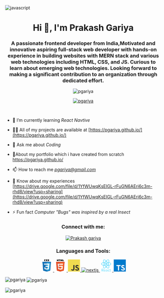 <img src="https://camo.githubusercontent.com/efe028a1acecb148345817f09b7aa02ccb73f1335baf7ece530f6be85d4bfa1e/68747470733a2f2f692e70696e696d672e636f6d2f6f726967696e616c732f32662f66342f32382f32666634323830303666336164653566313062656163363933373230363261622e676966" alt="javascript" width="100%" height="350"/>

<h1 align="center">Hi 👋, I'm Prakash Gariya </h1>
<h3 align="center">A passionate frontend developer from India,Motivated and innovative aspiring full-stack web developer with hands-on experience in building websites with MERN stack and various web technologies including HTML, CSS, and JS. Curious to learn about emerging web technologies. Looking forward to making a significant contribution to an organization through dedicated effort.</h3>

<p align="center"> <img src="https://komarev.com/ghpvc/?username=pgariya&label=Profile%20views&color=0e75b6&style=flat" alt="pgariya" /> </p>

<p align="center"> <a href="https://github.com/ryo-ma/github-profile-trophy"><img src="https://github-profile-trophy.vercel.app/?username=pgariya" alt="pgariya" /></a> </p>

<p align="center"> <a href="https://twitter.com/" target="blank"><img src="https://img.shields.io/twitter/follow/?logo=twitter&style=for-the-badge" alt="" /></a> </p>

<div display="flex" align="center">


<!-- <img alt="codee" src="https://media0.giphy.com/media/qgQUggAC3Pfv687qPC/giphy.gif" height=250 width=350 /> -->
</div>

- 🌱 I’m currently learning *React Navtive*

- 👨‍💻 All of my projects are available at [https://pgariya.github.io/](https://pgariya.github.io/)

- 💬 Ask me about *Coding*

- 💬About my portfolio which i have created from scratch https://pgariya.github.io/

- 📫 How to reach me *pgariya@gmail.com*

- 📄 Know about my experiences [https://drive.google.com/file/d/1YfWUwqKsEIGL-rFuGN6AEri6c3m-rhd8/view?usp=sharing](https://drive.google.com/file/d/1YfWUwqKsEIGL-rFuGN6AEri6c3m-rhd8/view?usp=sharing)

- ⚡ Fun fact *Computer "Bugs" was inspired by a real Insect*

<h3 align="center">Connect with me:</h3>
<p align="center">
<a href="https://www.linkedin.com/in/prakash-gariya-a7580a239/" target="blank"><img align="center" src="https://raw.githubusercontent.com/rahuldkjain/github-profile-readme-generator/master/src/images/icons/Social/linked-in-alt.svg" alt="Prakash gariya" height="30" width="40" /></a>
</p>

<h3 align="center">Languages and Tools:</h3>
<p align="center"> <a href="https://www.w3schools.com/css/" target="_blank" rel="noreferrer"> <img src="https://raw.githubusercontent.com/devicons/devicon/master/icons/css3/css3-original-wordmark.svg" alt="css3" width="40" height="40"/> </a> <a href="https://www.w3.org/html/" target="_blank" rel="noreferrer"> <img src="https://raw.githubusercontent.com/devicons/devicon/master/icons/html5/html5-original-wordmark.svg" alt="html5" width="40" height="40"/> </a> <a href="https://developer.mozilla.org/en-US/docs/Web/JavaScript" target="_blank" rel="noreferrer"> <img src="https://raw.githubusercontent.com/devicons/devicon/master/icons/javascript/javascript-original.svg" alt="javascript" width="40" height="40"/> </a> <a href="https://nextjs.org/" target="_blank" rel="noreferrer"> <img src="https://cdn.worldvectorlogo.com/logos/nextjs-2.svg" alt="nextjs" width="40" height="40"/> </a> <a href="https://reactjs.org/" target="_blank" rel="noreferrer"> <img src="https://raw.githubusercontent.com/devicons/devicon/master/icons/react/react-original-wordmark.svg" alt="react" width="40" height="40"/> </a> <a href="https://www.typescriptlang.org/" target="_blank" rel="noreferrer"> <img src="https://raw.githubusercontent.com/devicons/devicon/master/icons/typescript/typescript-original.svg" alt="typescript" width="40" height="40"/> </a> </p>

<p><img align="left" src="https://github-readme-stats.vercel.app/api/top-langs?username=pgariya&show_icons=true&locale=en&layout=compact" alt="pgariya" /></p>

<p>&nbsp;<img align="center" src="https://github-readme-stats.vercel.app/api?username=pgariya&show_icons=true&locale=en" alt="pgariya" /></p>

<p><img align="center" src="https://github-readme-streak-stats.herokuapp.com/?user=pgariya&" alt="pgariya" /></p>
